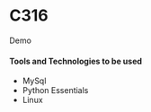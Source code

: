 # C316
Demo
<h4>Tools and Technologies to be used</h4>
<ul>
<li>MySql</li>
<li>Python Essentials</li>
<li>Linux </li>
</ul>
